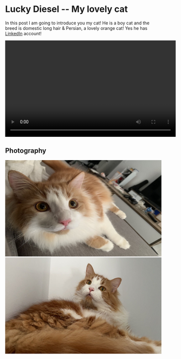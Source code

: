 # Lucky Diesel -- My lovely cat

In this post I am going to introduce you my cat! 
He is a boy cat and the breed is domestic long hair & Persian, a lovely orange cat!
Yes he has [LinkedIn](https://www.linkedin.com/in/lucky-diesel-2008a8251/) account!

<video width="550" height="310" controls>
  <source src="/images/diesel.MP4" type="video/mp4">
  
</video>


## Photography
<img src="/images/diesel3.png" alt="diesel3" width="550" height="310"> 

<img src="/images/diesel4.png" alt="diesel4" width="550" height="310">

